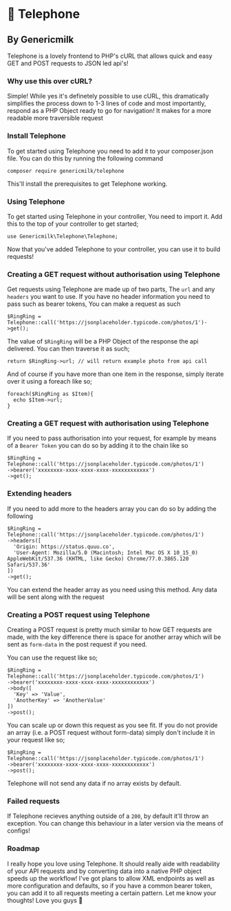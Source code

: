 # 📱 Telephone
## By Genericmilk

Telephone is a lovely frontend to PHP's cURL that allows quick and easy GET and POST requests to JSON led api's!

### Why use this over cURL?
Simple! While yes it's definetely possible to use cURL, this dramatically simplifies the process down to 1-3 lines of code and most importantly, respond as a PHP Object ready to go for navigation! It makes for a more readable more traversible request

### Install Telephone
To get started using Telephone you need to add it to your composer.json file. You can do this by running the following command
```
composer require genericmilk/telephone
```
This'll install the prerequisites to get Telephone working.

### Using Telephone
To get started using Telephone in your controller, You need to import it. Add this to the top of your controller to get started;
```
use Genericmilk\Telephone\Telephone;
```
Now that you've added Telephone to your controller, you can use it to build requests!

### Creating a GET request without authorisation using Telephone
Get requests using Telephone are made up of two parts, The `url` and any `headers` you want to use. If you have no header information you need to pass such as bearer tokens, You can make a request as such
```
$RingRing = Telephone::call('https://jsonplaceholder.typicode.com/photos/1')->get();
```
The value of `$RingRing` will be a PHP Object of the response the api delivered. You can then traverse it as such;
```
return $RingRing->url; // will return example photo from api call
```
And of course if you have more than one item in the response, simply iterate over it using a foreach like so;
```
foreach($RingRing as $Item){
  echo $Item->url;
}
```

### Creating a GET request with authorisation using Telephone
If you need to pass authorisation into your request, for example by means of a `Bearer Token` you can do so by adding it to the chain like so
```
$RingRing = Telephone::call('https://jsonplaceholder.typicode.com/photos/1')
->bearer('xxxxxxxx-xxxx-xxxx-xxxx-xxxxxxxxxxxx')
->get();
```

### Extending headers
If you need to add more to the headers array you can do so by adding the following
```
$RingRing = Telephone::call('https://jsonplaceholder.typicode.com/photos/1')
->headers([
  'Origin: https://status.quuu.co',
  'User-Agent: Mozilla/5.0 (Macintosh; Intel Mac OS X 10_15_0) AppleWebKit/537.36 (KHTML, like Gecko) Chrome/77.0.3865.120 Safari/537.36'
])
->get();
```
You can extend the header array as you need using this method. Any data will be sent along with the request

### Creating a POST request using Telephone
Creating a POST request is pretty much similar to how GET requests are made, with the key difference there is space for another array which will be sent as `form-data` in the post request if you need.

You can use the request like so;
```
$RingRing = Telephone::call('https://jsonplaceholder.typicode.com/photos/1')
->bearer('xxxxxxxx-xxxx-xxxx-xxxx-xxxxxxxxxxxx')
->body([
  'Key' => 'Value',
  'AnotherKey' => 'AnotherValue'
])
->post();
```

You can scale up or down this request as you see fit. If you do not provide an array (i.e. a POST request without form-data) simply don't include it in your request like so;
```
$RingRing = Telephone::call('https://jsonplaceholder.typicode.com/photos/1')
->bearer('xxxxxxxx-xxxx-xxxx-xxxx-xxxxxxxxxxxx')
->post();
```
Telephone will not send any data if no array exists by default.

### Failed requests
If Telephone recieves anything outside of a `200`, by default it'll throw an exception. You can change this behaviour in a later version via the means of configs!

### Roadmap
I really hope you love using Telephone. It should really aide with readability of your API requests and by converting data into a native PHP object speeds up the workflow! I've got plans to allow XML endpoints as well as more configuration and defaults, so if you have a common bearer token, you can add it to all requests meeting a certain pattern. Let me know your thoughts! Love you guys 🥰
